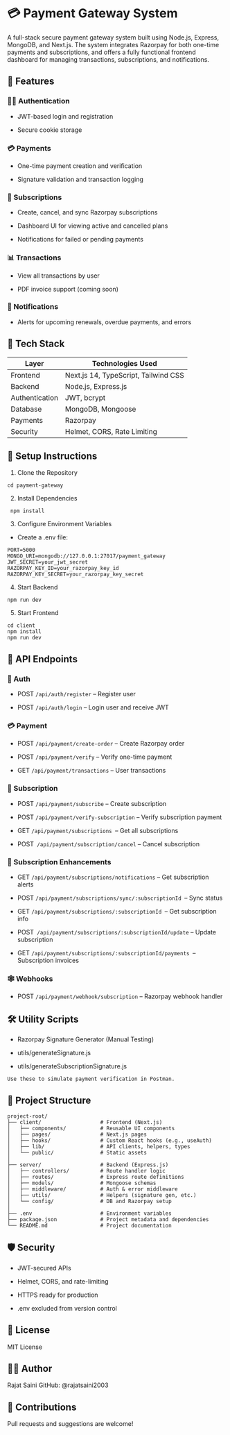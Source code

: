 # 💳 Payment Gateway System

A full-stack secure payment gateway system built using Node.js, Express, MongoDB, and Next.js. The system integrates Razorpay for both one-time payments and subscriptions, and offers a fully functional frontend dashboard for managing transactions, subscriptions, and notifications.

## 🚀 Features

### 🧑‍💻 Authentication

- JWT-based login and registration

- Secure cookie storage

### 💳 Payments

- One-time payment creation and verification

- Signature validation and transaction logging

### 🔁 Subscriptions

- Create, cancel, and sync Razorpay subscriptions

- Dashboard UI for viewing active and cancelled plans

- Notifications for failed or pending payments

### 📊 Transactions

- View all transactions by user

- PDF invoice support (coming soon)

### 🔔 Notifications

- Alerts for upcoming renewals, overdue payments, and errors

## 🧰 Tech Stack

| Layer          | Technologies Used               |
| -------------- | ------------------------------- |
| Frontend       | Next.js 14, TypeScript, Tailwind CSS |
| Backend        | Node.js, Express.js             |
| Authentication | JWT, bcrypt                     |
| Database       | MongoDB, Mongoose               |
| Payments       | Razorpay                        |
| Security       | Helmet, CORS, Rate Limiting     |


## 🔧 Setup Instructions

1. Clone the Repository

``` git clone https://github.com/rajatsaini2003/PaymentGateway.git
cd payment-gateway 
```

2. Install Dependencies

```
 npm install
```

3. Configure Environment Variables

- Create a .env file:
```
PORT=5000
MONGO_URI=mongodb://127.0.0.1:27017/payment_gateway
JWT_SECRET=your_jwt_secret
RAZORPAY_KEY_ID=your_razorpay_key_id
RAZORPAY_KEY_SECRET=your_razorpay_key_secret
```
4. Start Backend
```
npm run dev
```
5. Start Frontend
```
cd client
npm install
npm run dev
```
## 📡 API Endpoints

### 🔐 Auth

- POST `/api/auth/register` – Register user

- POST `/api/auth/login` – Login user and receive JWT

### 💳 Payment

- POST `/api/payment/create-order` – Create Razorpay order

- POST `/api/payment/verify` – Verify one-time payment

- GET `/api/payment/transactions` – User transactions

### 🔁 Subscription

- POST `/api/payment/subscribe` – Create subscription

- POST `/api/payment/verify-subscription` – Verify subscription payment

- GET `/api/payment/subscriptions `– Get all subscriptions

- POST` /api/payment/subscription/cancel` – Cancel subscription

### 📣 Subscription Enhancements

- GET `/api/payment/subscriptions/notifications` – Get subscription alerts

- POST `/api/payment/subscriptions/sync/:subscriptionId `– Sync status

- GET `/api/payment/subscriptions/:subscriptionId `– Get subscription info

- POST` /api/payment/subscriptions/:subscriptionId/update` – Update subscription

- GET `/api/payment/subscriptions/:subscriptionId/payments `– Subscription invoices

### 🕸 Webhooks

- POST `/api/payment/webhook/subscription` – Razorpay webhook handler

## 🛠️ Utility Scripts

- Razorpay Signature Generator (Manual Testing)

- utils/generateSignature.js

- utils/generateSubscriptionSignature.js

`Use these to simulate payment verification in Postman.`

## 📁 Project Structure

```
project-root/
├── client/                   # Frontend (Next.js)
│   ├── components/           # Reusable UI components
│   ├── pages/                # Next.js pages
│   ├── hooks/                # Custom React hooks (e.g., useAuth)
│   ├── lib/                  # API clients, helpers, types
│   └── public/               # Static assets
│
├── server/                   # Backend (Express.js)
│   ├── controllers/          # Route handler logic
│   ├── routes/               # Express route definitions
│   ├── models/               # Mongoose schemas
│   ├── middleware/           # Auth & error middleware
│   ├── utils/                # Helpers (signature gen, etc.)
│   └── config/               # DB and Razorpay setup
│
├── .env                      # Environment variables
├── package.json              # Project metadata and dependencies
└── README.md                 # Project documentation
```

## 🛡️ Security

- JWT-secured APIs

- Helmet, CORS, and rate-limiting

- HTTPS ready for production

- .env excluded from version control



## 📄 License

MIT License

## 👨‍💻 Author

Rajat Saini GitHub: @rajatsaini2003

## 🤝 Contributions

Pull requests and suggestions are welcome!

